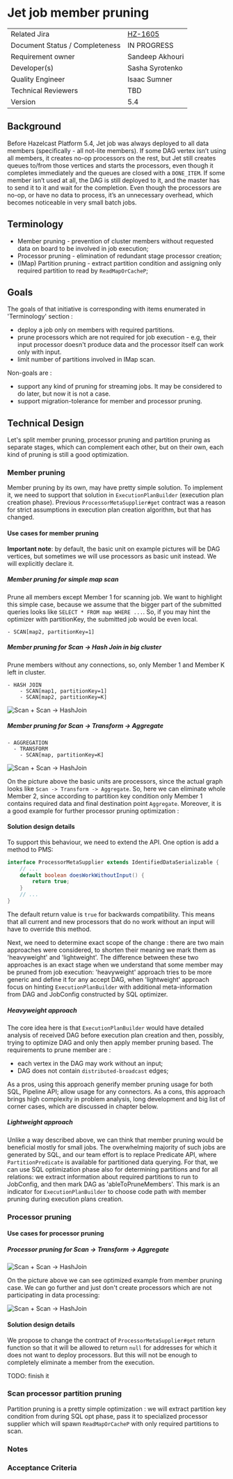# Jet job member pruning

|||
|---|---|
|Related Jira|[HZ-1605](https://hazelcast.atlassian.net/browse/HZ-1605)|
|Document Status / Completeness|IN PROGRESS|
|Requirement owner|Sandeep Akhouri|
|Developer(s)|Sasha Syrotenko|
|Quality Engineer|Isaac Sumner|
|Technical Reviewers|TBD|
|Version|5.4|

## Background

Before Hazelcast Platform 5.4, Jet job was always deployed to all data members (specifically - all not-lite members). 
If some DAG vertex isn’t using all members, it creates no-op processors on the rest, but Jet still creates queues 
to/from those vertices and starts the processors, even though it completes immediately and the queues are closed with a `DONE_ITEM`. 
If some member isn’t used at all, the DAG is still deployed to it, and the master has to send it to it and wait for 
the completion. Even though the processors are no-op, or have no data to process, it’s an unnecessary overhead, 
which becomes noticeable in very small batch jobs.

## Terminology

- Member pruning - prevention of cluster members without requested data on board to be involved in job execution;
- Processor pruning - elimination of redundant stage processor creation;
- (IMap) Partition pruning - extract partition condition and assigning only required partition to read by `ReadMapOrCacheP`;

## Goals

The goals of that initiative is corresponding with items enumerated in 'Terminology' section : 

- deploy a job only on members with required partitions.
- prune processors which are not required for job execution - e.g, their input processor doesn't produce data and 
the processor itself can work only with input.
- limit number of partitions involved in IMap scan.

Non-goals are :
- support any kind of pruning for streaming jobs. It may be considered to do later, but now it is not a case.
- support migration-tolerance for member and processor pruning. 


## Technical Design

Let's split member pruning, processor pruning and partition pruning as separate stages, which can complement each other, 
but on their own, each kind of pruning is still a good optimization.

### Member pruning

Member pruning by its own, may have pretty simple solution. To implement it, we need to support that solution 
in `ExecutionPlanBuilder` (execution plan creation phase).  Previous `ProcessorMetaSupplier#get` contract was a reason 
for strict assumptions in execution plan creation algorithm, but that has changed.

#### Use cases for member pruning

**Important note**: by default, the basic unit on example pictures will be DAG vertices, but sometimes we will 
use processors as basic unit instead. We will explicitly declare it.

##### Member pruning for simple map scan

Prune all members except Member 1 for scanning job. We want to highlight this simple case, because we assume that 
the bigger part of the submitted queries looks like `SELECT * FROM map WHERE ...`. So, if you may hint the optimizer
with partitionKey, the submitted job would be even local.

```
- SCAN[map2, partitionKey=1]
```

##### Member pruning for Scan -> Hash Join in big cluster

Prune members without any connections, so, only Member 1 and Member K left in cluster.

```
- HASH JOIN
    - SCAN[map1, partitionKey=1]
    - SCAN[map2, partitionKey=K]
```

![Scan + Scan -> HashJoin](https://svgshare.com/i/tTX.svg)

##### Member pruning for Scan -> Transform -> Aggregate
```
- AGGREGATION
  - TRANSFORM
    - SCAN[map, partitionKey=K]
```

![Scan + Scan -> HashJoin](https://svgshare.com/i/tTL.svg)

On the picture above the basic units are processors, since the actual graph looks like `Scan -> Transform -> Aggregate`.
So, here we can eliminate whole Member 2, since according to partition key condition only Member 1 contains required data
and final destination point `Aggregate`. Moreover, it is a good example for further processor pruning optimization :

#### Solution design details

To support this behaviour, we need to extend the API. One option is add a method to PMS:
```java
interface ProcessorMetaSupplier extends IdentifiedDataSerializable {
    // ...
    default boolean doesWorkWithoutInput() {
        return true;
    }
    // ...
}
```
The default return value is `true` for backwards compatibility. This means that all current and new processors that
do no work without an input will have to override this method.

Next, we need to determine exact scope of the change : there are two main approaches were considered, 
to shorten their meaning we mark them as 'heavyweight' and 'lightweight'. The difference between these two approaches 
is an exact stage when we understand that some member may be pruned from job execution: 'heavyweight' approach tries 
to be more generic and define it for any accept DAG, when 'lightweight' approach focus on hinting `ExecutionPlanBuilder`
with additional meta-information from DAG and JobConfig constructed by SQL optimizer.

##### Heavyweight approach

The core idea here is that  `ExecutionPlanBuilder` would have detailed analysis of received DAG before execution plan
creation and then, possibly, trying to optimize DAG and only then apply member pruning based. The requirements
to prune member are :
- each vertex in the DAG may work without an input;
- DAG does not contain `distributed-broadcast` edges;

As a pros, using this approach generify member pruning usage for both SQL, Pipeline API; allow usage for any connectors.
As a cons, this approach brings high complexity in problem analysis, long development and big list of corner cases, which
are discussed in chapter below.

##### Lightweight approach

Unlike a way described above, we can think that member pruning would be beneficial mostly for small jobs.
The overwhelming majority of such jobs are generated by SQL, and our team effort is to replace Predicate API,
where `PartitionPredicate` is available for partitioned data querying.
For that, we can use SQL optimization phase also for determining partitions and for all relations: we extract information
about required partitions to run to JobConfig, and then mark DAG as 'ableToPruneMembers'. This mark is an indicator
for `ExecutionPlanBuilder` to choose code path with member pruning during execution plans creation.

### Processor pruning

#### Use cases for processor pruning

##### Processor pruning for Scan -> Transform -> Aggregate

![Scan + Scan -> HashJoin](https://svgshare.com/i/tTM.svg)

On the picture above we can see optimized example from member pruning case. We can go further and just don't create 
processors which are not participating in data processing: 

![Scan + Scan -> HashJoin](https://svgshare.com/i/tUD.svg)

#### Solution design details

We propose to change the contract of `ProcessorMetaSupplier#get` return function so that it will be
allowed to return `null` for addresses for which it does not want to deploy processors. But this will not be enough 
to completely eliminate a member from the execution.

TODO: finish it

### Scan processor partition pruning

Partition pruning is a pretty simple optimization : we will extract partition key condition from during SQL opt phase,
pass it to specialized processor supplier which will spawn `ReadMapOrCacheP` with only required partitions to scan.

### Notes

### Acceptance Criteria


































